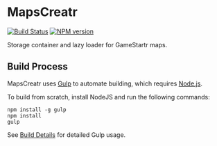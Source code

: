 # MapsCreatr
[![Build Status](https://travis-ci.org/FullScreenShenanigans/MapsCreatr.svg?branch=master)](https://travis-ci.org/FullScreenShenanigans/MapsCreatr)
[![NPM version](https://badge.fury.io/js/mapscreatr.svg)](http://badge.fury.io/js/mapscreatr)

Storage container and lazy loader for GameStartr maps.



## Build Process

MapsCreatr uses [Gulp](http://gulpjs.com/) to automate building, which requires [Node.js](http://node.js.org).

To build from scratch, install NodeJS and run the following commands:

```
npm install -g gulp
npm install
gulp
```

See [Build Details](https://github.com/FullScreenShenanigans/Documentation/blob/master/Build%20Details.md) for detailed Gulp usage.

